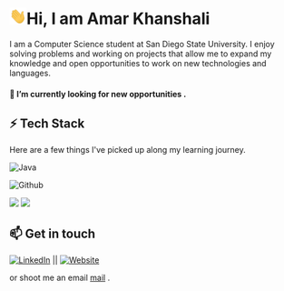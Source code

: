 
# <img src="https://raw.githubusercontent.com/ABSphreak/ABSphreak/master/gifs/Hi.gif" width="30px">Hi, I am Amar Khanshali

I am a Computer Science student at San Diego State University. I enjoy solving problems and working on projects that allow me to expand my knowledge and open opportunities to work on new technologies and languages. 

#### 🔭 I’m currently looking for new opportunities .


## ⚡ Tech Stack

Here are a few things I've picked up along my learning journey.


  ![Java](https://img.shields.io/badge/Java-ED8B00?style=for-the-badge&logo=java&logoColor=white)

 ![Github](https://img.shields.io/badge/github%20-%23121011.svg?&style=for-the-badge&logo=github&logoColor=white)
 
 ![](https://img.shields.io/badge/-Raspberry%20Pi-C51A4A?style=for-the-badge&logo=Raspberry-Pi) ![](https://img.shields.io/badge/-Arduino-00979D?style=for-the-badge&logo=Arduino&logoColor=white)

## 📫 Get in touch
[![LinkedIn](https://img.shields.io/badge/LinkedIn-0077B5?style=for-the-badge&logo=linkedin&logoColor=white)](https://in.linkedin.com/in/amarkhanshali) || [![Website](https://img.shields.io/badge/Website-Check%20out%20my%20website-blue)](https://www.amarkhanshali.me)


 or shoot me an email [mail](mailto:amarkhanshali2015@gmail.com) .
